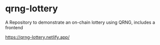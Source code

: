 # qrng-lottery


A Repository to demonstrate an on-chain lottery using QRNG, includes a frontend


https://qrng-lottery.netlify.app/

